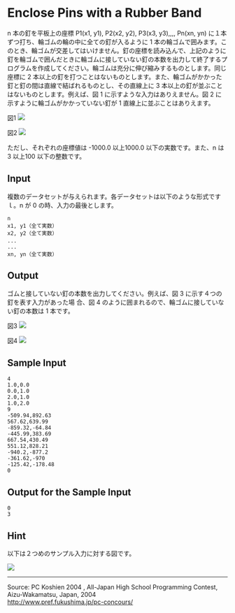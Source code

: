 # Enclose Pins with a Rubber Band

n 本の釘を平板上の座標 P1(x1, y1), P2(x2, y2), P3(x3, y3),,,, Pn(xn, yn) に１本ずつ打ち、輪ゴムの輪の中に全ての釘が入るように 1 本の輪ゴムで囲みます。このとき、輪ゴムが交差してはいけません。釘の座標を読み込んで、上記のように釘を輪ゴムで囲んだときに輪ゴムに接していない釘の本数を出力して終了するプログラムを作成してください。輪ゴムは充分に伸び縮みするものとします。同じ座標に 2 本以上の釘を打つことはないものとします。また、輪ゴムがかかった釘と釘の間は直線で結ばれるものとし、その直線上に 3 本以上の釘が並ぶことはないものとします。例えば、図 1 に示すような入力はありえません。図 2 に示すように輪ゴムがかかっていない釘が 1 直線上に並ぶことはありえます。

図1
![][1]

図2
![][2]

ただし、それぞれの座標値は -1000.0 以上1000.0 以下の実数です。また、n は 3 以上100 以下の整数です。

## Input

複数のデータセットが与えられます。各データセットは以下のような形式ですｌ。n が 0 の時、入力の最後とします。

    n
    x1, y1（全て実数）
    x2, y2（全て実数）
    ... 　　　　
    ...
    xn, yn（全て実数）

## Output

ゴムと接していない釘の本数を出力してください。例えば、図 3 に示す４つの釘を表す入力があった場 合、図 4 のように囲まれるので、輪ゴムに接していない釘の本数は 1 本です。

図3
![][3]

図4
![][4]

## Sample Input

    4
    1.0,0.0
    0.0,1.0
    2.0,1.0
    1.0,2.0
    9
    -509.94,892.63
    567.62,639.99
    -859.32,-64.84
    -445.99,383.69
    667.54,430.49
    551.12,828.21
    -940.2,-877.2
    -361.62,-970
    -125.42,-178.48
    0

## Output for the Sample Input

    0
    3

## Hint

以下は２つめのサンプル入力に対する図です。

![][5]

* * *

Source: PC Koshien 2004 , All-Japan High School Programming Contest, Aizu-Wakamatsu, Japan, 2004   
<http://www.pref.fukushima.jp/pc-concours/>

[1]: IMAGE1/convex1.gif
[2]: IMAGE1/convex2.gif
[3]: IMAGE1/convex3.gif
[4]: IMAGE1/convex4.gif
[5]: IMAGE1/convex5.gif
